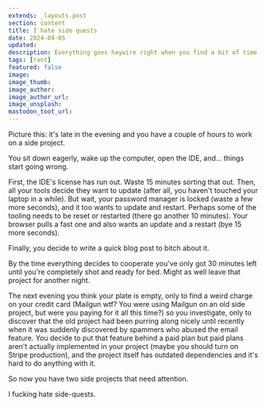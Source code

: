 ```yaml
---
extends: _layouts.post
section: content
title: I hate side quests
date: 2024-04-05
updated:
description: Everything goes haywire right when you find a bit of time to work on a side project
tags: [rant]
featured: false
image:
image_thumb:
image_author:
image_author_url:
image_unsplash:
mastodon_toot_url:
---
```


Picture this: it's late in the evening and you have a couple of hours to work on a side project.

You sit down eagerly, wake up the computer, open the IDE, and... things start going wrong.

First, the IDE's license has run out. Waste 15 minutes sorting that out. Then, all your tools decide they want to update (after all, you haven't touched your laptop in a while). But wait, your password manager is locked (waste a few more seconds), and it too wants to update and restart. Perhaps some of the tooling needs to be reset or restarted (there go another 10 minutes). Your browser pulls a fast one and also wants an update and a restart (bye 15 more seconds).

Finally, you decide to write a quick blog post to bitch about it.

By the time everything decides to cooperate you've only got 30 minutes left until you're completely shot and ready for bed. Might as well leave that project for another night.

The next evening you think your plate is empty, only to find a weird charge on your credit card (Mailgun wtf? You were using Mailgun on an old side project, but were you paying for it all this time?) so you investigate, only to discover that the old project had been purring along nicely until recently when it was suddenly discovered by spammers who abused the email feature. You decide to put that feature behind a paid plan but paid plans aren't actually implemented in your project (maybe you should turn on Stripe production), and the project itself has outdated dependencies and it's hard to do anything with it.

So now you have two side projects that need attention.

I fucking hate side-quests.
